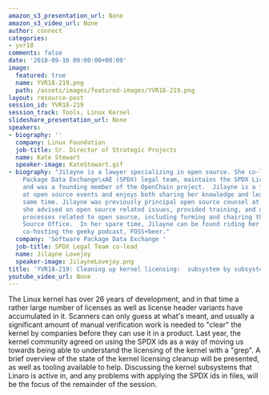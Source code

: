 ```yaml
---
amazon_s3_presentation_url: None
amazon_s3_video_url: None
author: connect
categories:
- yvr18
comments: false
date: '2018-09-16 09:00:00+00:00'
image:
  featured: true
  name: YVR18-219.png
  path: /assets/images/featured-images/YVR18-219.png
layout: resource-post
session_id: YVR18-219
session_track: Tools, Linux Kernel
slideshare_presentation_url: None
speakers:
- biography: ''
  company: Linux Foundation
  job-title: Sr. Director of Strategic Projects
  name: Kate Stewart
  speaker-image: KateStewart.gif
- biography: "Jilayne is a lawyer specializing in open source. She co-leads the Software
    Package Data Exchange\xAE (SPDX) legal team, maintains the SPDX License List,
    and was a founding member of the OpenChain project.  Jilayne is a frequent speaker
    at open source events and enjoys both sharing her knowledge and learning at the
    same time. Jilayne was previously principal open source counsel at Arm, where
    she advised on open source related issues, provided training, and drove improved
    processes related to open source, including forming and chairing the Arm Open
    Source Office.  In her spare time, Jilayne can be found riding her bike(s) or
    co-hosting the geeky podcast, FOSS+beer."
  company: 'Software Package Data Exchange '
  job-title: SPDX Legal Team co-lead
  name: Jilayne Lovejoy
  speaker-image: JilayneLovejoy.png
title: 'YVR18-219: Cleaning up kernel licensing:  subsystem by subsystem'
youtube_video_url: None
---
```


The Linux kernel has over 26 years of development,  and in that time a rather large number of licenses as well as license header variants have accumulated in it.   Scanners can only guess at what's meant, and usually a significant amount of manual verification work is needed to "clear" the kernel by companies before they can use it in a product.
Last year, the kernel community agreed on using the SPDX ids as a way of moving us towards being able to understand the licensing of the kernel with a "grep".     A brief overview of the state of the kernel licensing cleanup will be presented, as well as tooling available to help.   Discussing the kernel subsystems that Linaro is active in, and any problems with applying the SPDX ids in files,  will be the focus of the remainder of the session.